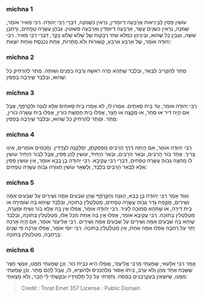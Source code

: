 
### michna 1
עוֹשִׂין פַּסִּין לַבֵּירָאוֹת אַרְבָּעָה דְיוּמְדִין, נִרְאִין כִּשְׁמֹנָה, דִּבְרֵי רַבִּי יְהוּדָה. רַבִּי מֵאִיר אוֹמֵר, שְׁמֹנָה, נִרְאִין כִּשְׁנֵים עָשָׂר, אַרְבָּעָה דְיוּמְדִין וְאַרְבָּעָה פְשׁוּטִין. גָּבְהָן עֲשָׂרָה טְפָחִים, וְרָחְבָּן שִׁשָּׁה, וְעָבְיָן כָּל שֶׁהוּא, וּבֵינֵיהֶן כִּמְלֹא שְׁתֵּי רְבָקוֹת שֶׁל שָׁלֹשׁ שָׁלֹשׁ בָּקָר, דִּבְרֵי רַבִּי מֵאִיר. רַבִּי יְהוּדָה אוֹמֵר, שֶׁל אַרְבַּע אַרְבַּע, קְשׁוּרוֹת וְלֹא מֻתָּרוֹת, אַחַת נִכְנֶסֶת וְאַחַת יוֹצֵאת:

### michna 2
מֻתָּר לְהַקְרִיב לַבְּאֵר, וּבִלְבַד שֶׁתְּהֵא פָרָה רֹאשָׁהּ וְרֻבָּהּ בִּפְנִים וְשׁוֹתָה. מֻתָּר לְהַרְחִיק כָּל שֶׁהוּא, וּבִלְבַד שֶׁיַּרְבֶּה בְּפַסִּין:

### michna 3
רַבִּי יְהוּדָה אוֹמֵר, עַד בֵּית סָאתָיִם. אָמְרוּ לוֹ, לֹא אָמְרוּ בֵית סָאתַיִם אֶלָּא לְגִנָּה וּלְקַרְפֵּף, אֲבָל אִם הָיָה דִּיר אוֹ סַחַר, אוֹ מֻקְצֶה אוֹ חָצֵר, אֲפִלּוּ בֵית חֲמֵשֶׁת כּוֹרִין, אֲפִלּוּ בֵית עֲשָׂרָה כּוֹרִין, מֻתָּר. וּמֻתָּר לְהַרְחִיק כָּל שֶׁהוּא, וּבִלְבַד שֶׁיַּרְבֶּה בְּפַסִּין:

### michna 4
רַבִּי יְהוּדָה אוֹמֵר, אִם הָיְתָה דֶרֶךְ הָרַבִּים מַפְסַקְתָּן, יְסַלְּקֶנָּה לַצְּדָדִין. וַחֲכָמִים אוֹמְרִים, אֵינוֹ צָרִיךְ. אֶחָד בּוֹר הָרַבִּים, וּבְאֵר הָרַבִּים, וּבְאֵר הַיָּחִיד, עוֹשִׂין לָהֶן פַּסִּין, אֲבָל לְבוֹר הַיָּחִיד עוֹשִׂין לוֹ מְחִצָּה גָבוֹהַּ עֲשָׂרָה טְפָחִים, דִּבְרֵי רַבִּי עֲקִיבָא. רַבִּי יְהוּדָה בֶן בָּבָא אוֹמֵר, אֵין עוֹשִׂין פַּסִּין אֶלָּא לִבְאֵר הָרַבִּים בִּלְבַד, וְלַשְּׁאָר עוֹשִׂין חֲגוֹרָה גָבוֹהַּ עֲשָׂרָה טְפָחִים:

### michna 5
וְעוֹד אָמַר רַבִּי יְהוּדָה בֶן בָּבָא, הַגִּנָּה וְהַקַּרְפֵּף שֶׁהֵן שִׁבְעִים אַמָּה וְשִׁירַיִם עַל שִׁבְעִים אַמָּה וְשִׁירַיִם, מֻקֶּפֶת גָּדֵר גָּבוֹהַּ עֲשָׂרָה טְפָחִים, מְטַלְטְלִין בְּתוֹכָהּ, וּבִלְבַד שֶׁיְּהֵא בָהּ שׁוֹמֵירָה אוֹ בֵית דִּירָה, אוֹ שֶׁתְּהֵא סְמוּכָה לָעִיר. רַבִּי יְהוּדָה אוֹמֵר, אֲפִלּוּ אֵין בָּהּ אֶלָּא בוֹר וְשִׁיחַ וּמְעָרָה, מְטַלְטְלִין בְּתוֹכָהּ. רַבִּי עֲקִיבָא אוֹמֵר, אֲפִלּוּ אֵין בָּהּ אַחַת מִכָּל אֵלּוּ, מְטַלְטְלִין בְּתוֹכָהּ, וּבִלְבַד שֶׁיְּהֵא בָהּ שִׁבְעִים אַמָּה וְשִׁירַיִם עַל שִׁבְעִים אַמָּה וְשִׁירָיִם. רַבִּי אֱלִיעֶזֶר אוֹמֵר, אִם הָיָה אָרְכָּהּ יָתֵר עַל רָחְבָּהּ אֲפִלּוּ אַמָּה אַחַת, אֵין מְטַלְטְלִין בְּתוֹכָהּ. רַבִּי יוֹסֵי אוֹמֵר, אֲפִלּוּ אָרְכָּהּ פִּי שְׁנַיִם בְּרָחְבָּהּ, מְטַלְטְלִין בְּתוֹכָהּ:

### michna 6
אָמַר רַבִּי אִלָּעִאי, שָׁמַעְתִּי מֵרַבִּי אֱלִיעֶזֶר, וַאֲפִלּוּ הִיא כְּבֵית כּוֹר. וְכֵן שָׁמַעְתִּי מִמֶּנּוּ, אַנְשֵׁי חָצֵר שֶׁשָּׁכַח אַחַד מֵהֶן וְלֹא עֵרֵב, בֵּיתוֹ אָסוּר מִלְּהַכְנִיס וּלְהוֹצִיא, לוֹ, אֲבָל לָהֶם מֻתָּר. וְכֵן שָׁמַעְתִּי מִמֶּנּוּ, שֶׁיּוֹצְאִין בְּעַקְרַבְנִים בְּפֶסַח. וְחִזַּרְתִּי עַל כָּל תַּלְמִידָיו וּבִקַּשְׁתִּי לִי חָבֵר, וְלֹא מָצָאתִי:

>Credit : Torat Emet 357
>License : Public Domain 